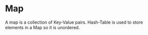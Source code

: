 # Map
A map is a collection of Key-Value pairs. Hash-Table is used to store elements in a Map so it is unordered.